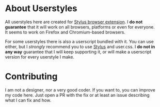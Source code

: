 # About Userstyles
All userstyles here are created for [Stylus browser extension](https://github.com/openstyles/stylus). I **do not guarantee** that it will work on all browsers, platforms or even for everyone. It seems to work on Firefox and Chromium-based browsers. 

For some userstyles there is also a userscript bundled with it. You can use either, but I *strongly* recommend you to use [Stylus](https://github.com/openstyles/stylus) and user.css. I **do not in any way** guarantee that I will keep supporting it, or will make a userscript version for every userstyle I make.

# Contributing
I am not a designer, nor a very good coder. If you want to, you can improve my code here. Just open a PR with the fix or at least an issue describing what I can fix and how.
